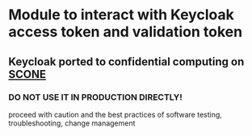 # Module to interact with Keycloak access token and validation token
## Keycloak ported to confidential computing on [SCONE](https://scontain.com "SCONE")

### DO NOT USE IT IN PRODUCTION DIRECTLY!
proceed with caution and the best practices of software testing, troubleshooting, change management
